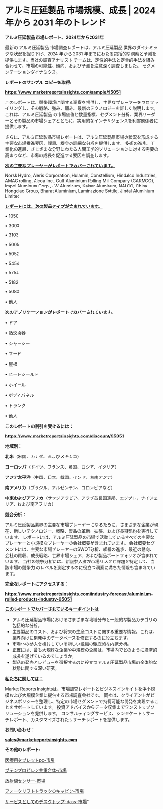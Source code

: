 # アルミ圧延製品 市場規模、成長 | 2024 年から 2031 年のトレンド

<strong>アルミ圧延製品 市場レポート、2024年から2031年</strong>

最新の アルミ圧延製品 市場調査レポートは、アルミ圧延製品 業界のダイナミックな状況を掘り下げ、2024 年から 2031 年までにわたる包括的な洞察と予測を提供します。当社の調査アナリスト チームは、定性的手法と定量的手法を組み合わせて、市場の可能性、傾向、および予測を注意深く調査しました。 セグメンテーションダイナミクス。



<strong>レポートのサンプル コピーを取得:</strong> <a href=https://www.marketreportsinsights.com/sample/95051>

<strong><u>https://www.marketreportsinsights.com/sample/95051</u></strong></a>

このレポートは、競争環境に関する洞察を提供し、主要なプレーヤーをプロファイリングし、その戦略、強み、弱み、最新のテクノロジーを詳しく説明します。 これは、アルミ圧延製品 の市場価値と数量指標、セグメント分析、業界リーダーとその製品の市場シェアとともに、実用的なインテリジェンスを利害関係者に提供します。

さらに、アルミ圧延製品市場レポートは、アルミ圧延製品市場の状況を形成する主要な市場推進要因、課題、機会の詳細な分析を提供します。 技術の進歩、工業化の進展、さまざまな分野にわたる人間工学的ソリューションに対する需要の高まりなど、市場の成長を促進する要因を調査します。



<strong><u>次の主要なプレーヤーがレポートでカバーされています。</u></strong>

Norsk Hydro, Aleris Corporation, Hulamin, Constellium, Hindalco Industries, AMAG rolling, Alcoa Inc., Gulf Aluminium Rolling Mill Company (GARMCO), Impol Aluminum Corp., JW Aluminum, Kaiser Aluminum, NALCO, China Hongqiao Group, Bharat Aluminium, Laminazione Sottile, Jindal Aluminium Limited



<strong><u><b>レポートには、次の製品タイプが含まれています。</b></u></strong>

• 1050

• 3003

• 3103

• 5005

• 5052

• 5454

• 5754

• 5182

• 5083

• 他人



<strong><b>次のアプリケーションがレポートでカバーされています。</b></strong>

• ドア

• 熱交換器

• シャーシー

• フード

• 屋根

• ヒートシールド

• ホイール

• ボディパネル

• トランク

• 他人



<strong><b>このレポートの割引を受けるには：</b></strong><a href=https://www.marketreportsinsights.com/discount/95051>

<strong><u>https://www.marketreportsinsights.com/discount/95051</u></strong></a>



<strong>地域別：</strong>



<strong>北米</strong>（米国、カナダ、およびメキシコ）



<strong>ヨーロッパ</strong>（ドイツ、フランス、英国、ロシア、イタリア）



<strong>アジア太平洋</strong>（中国、日本、韓国、インド、東南アジア）



<strong>南アメリカ</strong>（ブラジル、アルゼンチン、コロンビアなど）



<strong>中東およびアフリカ</strong>（サウジアラビア、アラブ首長国連邦、エジプト、ナイジェリア、および南アフリカ）



<strong>競合分析：</strong>

アルミ圧延製品業界の主要な市場プレーヤーになるために、さまざまな企業が現在、新しいテクノロジー、戦略、製品の革新、拡張、および長期契約を実行しています。 レポートには、アルミ圧延製品の市場で活動しているすべての主要なプレーヤーと小規模なプレーヤーの会社概要が含まれています。 会社概要セグメントには、主要な市場プレーヤーのSWOT分析、組織の進歩、最近の動向、会社の買収、成長戦略、世界市場シェア、および製品ポートフォリオが含まれています。 当社の競争分析には、新規参入者が市場リスクと課題を特定して、当該市場の競争力 のレベルを測定するのに役立つ洞察に満ちた情報も含まれています。



<strong>完全なレポートにアクセスする</strong>：

<a href=https://www.marketreportsinsights.com/industry-forecast/aluminium-rolled-products-industry-95051>

<strong><u>https://www.marketreportsinsights.com/industry-forecast/aluminium-rolled-products-industry-95051</u></strong></a>



<strong><u><b>このレポートでカバーされているキーポイントは</b></u></strong>
<ul>
  <li>アルミ圧延製品市場におけるさまざまな地域分布と一般的な製品カテゴリの包括的な分析。</li>
  <li>主要製品のコスト、および将来の生産コストに関する重要な情報。これは、業界向けに開発中のデータベースを修正するのに役立ちます。</li>
  <li>市場への参入を検討している新しい組織の徹底的な内訳分析。</li>
  <li>正確には、最も大規模な企業や中規模の企業は、市場内でどのように経済的成長を遂げているのでしょうか。</li>
  <li>製品の発売とレビューを選択するのに役立つアルミ圧延製品市場の全体的な状態に関する深い研究。</li>
</ul>


<strong><u><b>私たちに関しては：</b></u></strong>

Market Reports Insightsは、市場調査レポートとビジネスインサイトを中小規模および大規模企業に提供する市場調査会社です。 同社は、クライアントがビジネスポリシーを整理し、特定の市場セグメントで持続可能な開発を実現することをサポートしています。 投資アドバイスからデータ収集までワンストップソリューションを提供します。 コンサルティングサービス、シンジケートリサーチレポート、カスタマイズされたリサーチレポートを提供します。



<strong><b>お問い合わせ</b></strong>：

<a href=mailto:sales@marketreportsinsights.com>

<strong><u>sales@marketreportsinsights.com</u></strong></a>



<strong>その他のレポート:</strong>

<a href=https://www.linkedin.com/pulse/医療用タブレットpc-市場-2023-最新の-cagr-および成長分析-2030-pr-news-hub-zhnef/>医療用タブレットpc-市場</a>

<a href=https://www.linkedin.com/pulse/ブテンプロピレン共重合体-市場-2023-推進要因と成長機会-2030-cbiyf/>ブテンプロピレン共重合体-市場</a>

<a href=https://www.linkedin.com/pulse/放射線センサー-市場-2023-推進要因と成長機会-2030-pr-news-hub-4n9pf/>放射線センサー-市場</a>

<a href=https://www.linkedin.com/pulse/フォークリフトトラックのキャビン-市場-2023-収益と成長ドライバー-gbmrf/>フォークリフトトラックのキャビン-市場</a>

<a href=https://www.linkedin.com/pulse/サービスとしてのデスクトップ-daas-市場-2023-最新の-cagr-evd5f/>サービスとしてのデスクトップ-daas-市場</a>"
